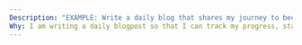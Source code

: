 ```yaml
---
Description: "EXAMPLE: Write a daily blog that shares my journey to become proficient in digital skills."
Why: I am writing a daily blogpost so that I can track my progress, stay motivated, and carve a microcosm in the in the human experience.
---
```


